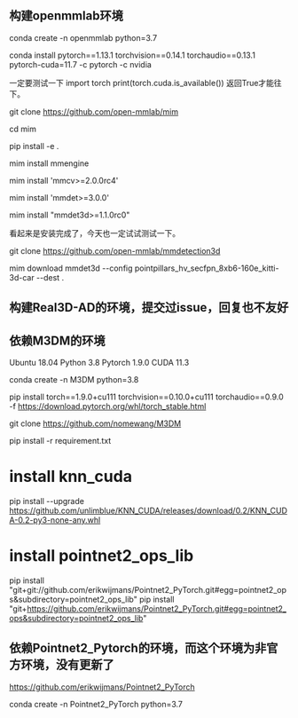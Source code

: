 
## 构建openmmlab环境

conda create -n openmmlab python=3.7

conda install pytorch==1.13.1 torchvision==0.14.1 torchaudio==0.13.1 pytorch-cuda=11.7 -c pytorch -c nvidia

一定要测试一下
import torch
print(torch.cuda.is_available())
返回True才能往下。

git clone https://github.com/open-mmlab/mim

cd mim

pip install -e .

mim install mmengine

mim install 'mmcv>=2.0.0rc4'

mim install 'mmdet>=3.0.0'

mim install "mmdet3d>=1.1.0rc0"

看起来是安装完成了，今天也一定试试测试一下。

git clone https://github.com/open-mmlab/mmdetection3d

mim download mmdet3d --config pointpillars_hv_secfpn_8xb6-160e_kitti-3d-car --dest .


## 构建Real3D-AD的环境，提交过issue，回复也不友好

## 依赖M3DM的环境
Ubuntu 18.04
Python 3.8
Pytorch 1.9.0
CUDA 11.3

conda create -n M3DM python=3.8

pip install torch==1.9.0+cu111 torchvision==0.10.0+cu111 torchaudio==0.9.0 -f https://download.pytorch.org/whl/torch_stable.html

git clone https://github.com/nomewang/M3DM

pip install -r requirement.txt
# install knn_cuda
pip install --upgrade https://github.com/unlimblue/KNN_CUDA/releases/download/0.2/KNN_CUDA-0.2-py3-none-any.whl
# install pointnet2_ops_lib
pip install "git+git://github.com/erikwijmans/Pointnet2_PyTorch.git#egg=pointnet2_ops&subdirectory=pointnet2_ops_lib"
pip install "git+https://github.com/erikwijmans/Pointnet2_PyTorch.git#egg=pointnet2_ops&subdirectory=pointnet2_ops_lib"

## 依赖Pointnet2_Pytorch的环境，而这个环境为非官方环境，没有更新了
https://github.com/erikwijmans/Pointnet2_PyTorch

conda create -n Pointnet2_PyTorch python=3.7

